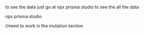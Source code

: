 <!-- for the prisma  -->

to see the data just go at
npx prisma studio
to see the all the data

npx prisma studio

//need to work in the mutation section
